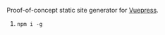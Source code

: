 Proof-of-concept static site generator for [Vuepress](https://github.com/funkhaus/vuepress/).

1.  `npm i -g`
